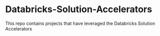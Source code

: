 # Databricks-Solution-Accelerators
This repo contains projects that have leveraged the Databricks Solution Accelerators
